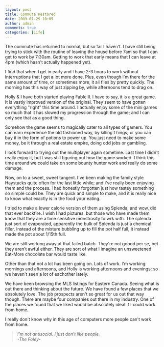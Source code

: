 ```yaml
---
layout: post
title: Commute Restored
date: 2009-01-29 10:05
author: admin
comments: true
categories: [Life]
---
```

The commute has returned to normal, but so far I haven't.  I have still being trying to stick with the routine of leaving the house before 7am so that I can get to work by 7:30am.  Getting to work that early means that I can leave at 4pm (which hasn't actually happened yet).

I find that when I get in early and I have 2-3 hours to work without interruptions that I get a lot more done.  Plus, even though I'm there for the same amount of time, or sometimes more; it all flies by pretty quickly.  The morning has this way of just zipping by, while afternoons tend to drag on.

Holly & I have both started playing Fable II.  I have to say, it is a great game.  It is vastly improved version of the original.  They seem to have gotten everything "right" this time around.  I actually enjoy some of the mini games so much that it has slowed my progression through the game; and I can only see that as a good thing.

Somehow the game seems to magically cater to all types of gamers.  You can earn experience the old fashioned way, by killing t hings; or you can buy it in the form of potions to power up.  You just need to make some money, be it through a real estate empire, doing odd jobs or gambling.

I look forward to trying out the multiplayer again sometime.  Last time I didn't really enjoy it, but I was still figuring out how the game worked.  I think this time around we could take on some bounty hunter work and really do some damage.

Now, on to a sweet, sweet tangent.  I've been making the family style Haystacks quite often for the last little while; and I've really been enjoying them and the process.  I had honestly forgotten just how tastey something so simple could be.  They are quick and simple to make, and it is really nice to know what exactly is in the food your eating.

I tried to make a lower calorie version of them using Splenda, and wow, did that ever backfire.  I wish I had pictures, but those who have made them know that they are a time sensitive monstrosity to wrk with.  The splenda just sort of evaporated, apparently the bulk of Splenda is just a chemical filler.  Instead of the mixture bubbling up to fill the pot half full, it instead made the pot about 1/15th full.

We are still working away at that failed batch.  They're not goood per se, bet they aren't awful either.  They are sort of what I imagine an unsweetened Eat-More chocolate bar would taste like.

Other than that not a lot has been going on.  Lots of work.  I'm working mornings and afternoons, and Holly is working afternoons and evenings; so we haven't seen a lot of eachother lately.

We have been browsing the MLS listings for Eastern Canada.  Seeing what is out there and thinking about the future.  We have found a few places that we absolutely love.  The job prospects aren't so great for us out that way though.  There are maybe four companies out there in my industry.  One of the places we found that we liked would be absolutely ideal if I could work from home.

I really don't know why in this age of computers more people can't work from home.



<blockquote><i>I'm not antisocial.  I just don't like people.<br />-The Foley-</i></blockquote>
